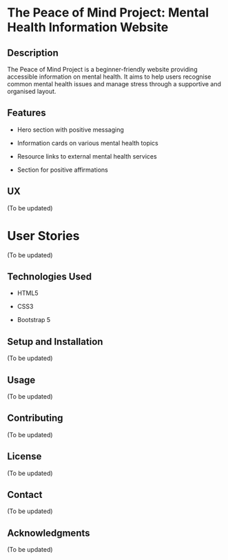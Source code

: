 # The Peace of Mind Project: Mental Health Information Website

## Description

The Peace of Mind Project is a beginner-friendly website providing accessible information on mental health. It aims to help users recognise common mental health issues and manage stress through a supportive and organised layout.

## Features

- Hero section with positive messaging

- Information cards on various mental health topics

- Resource links to external mental health services

- Section for positive affirmations

## UX
(To be updated)

# User Stories
(To be updated)

## Technologies Used

- HTML5

- CSS3

- Bootstrap 5

## Setup and Installation 

(To be updated)

## Usage

(To be updated)

## Contributing

(To be updated)

## License

(To be updated)

## Contact

(To be updated)

## Acknowledgments

(To be updated)